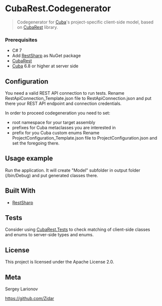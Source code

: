﻿# CubaRest.Codegenerator

> Codegenerator for [Cuba](https://www.cuba-platform.com/)'s project-specific client-side model, based on [CubaRest](https://github.com/beas-team/CubaRest) library.

### Prerequisites
* C# 7
* Add [RestSharp](https://github.com/restsharp/RestSharp) as NuGet package
* [CubaRest](https://github.com/beas-team/CubaRest)
* [Cuba](https://www.cuba-platform.com/) 6.8 or higher at server side

## Configuration

You need a valid REST API connection to run tests.
Rename RestApiConnection_Template.json file to RestApiConnection.json and put there your REST API endpoint and connection credentials.

In order to proceed codegeneration you need to set:
* root namespace for your target assembly
* prefixes for Cuba metaclasses you are interested in
* prefix for you Cuba custom enums
Rename ProjectConfiguration_Template.json file to ProjectConfiguration.json and set the foregoing there.

## Usage example

Run the application. It will create "Model" subfolder in output folder (/bin/Debug) and put generated classes there.

## Built With
* [RestSharp](https://github.com/restsharp/RestSharp)

## Tests

Consider using [CubaRest.Tests](https://github.com/beas-team/CubaRest.Tests) to check matching of client-side classes and enums to server-side types and enums.

## License

This project is licensed under the Apache License 2.0.

## Meta

Sergey Larionov

https://github.com/Zidar